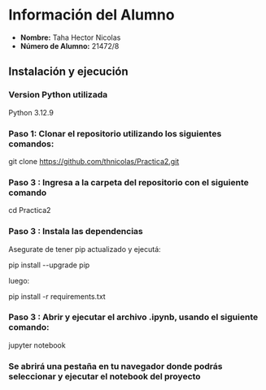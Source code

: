 # Información del Alumno

- **Nombre:** Taha Hector Nicolas
- **Número de Alumno:** 21472/8


##  Instalación y ejecución  

### Version Python utilizada

Python 3.12.9

###  Paso 1: Clonar el repositorio utilizando los siguientes comandos:

git clone https://github.com/thnicolas/Practica2.git

### Paso 3 : Ingresa a la carpeta del repositorio con el siguiente comando

cd Practica2

### Paso 3 : Instala las dependencias

Asegurate de tener pip actualizado y ejecutá:

pip install --upgrade pip

luego:

pip install -r requirements.txt

### Paso 3 : Abrir y ejecutar el archivo .ipynb, usando el siguiente comando:

jupyter notebook

### Se abrirá una pestaña en tu navegador donde podrás seleccionar y ejecutar el notebook del proyecto

